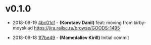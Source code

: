 # v0.1.0

* 2018-09-19 [4bc01cf](../../commit/4bc01cf) - __(Korotaev Danil)__ feat: moving from kirby-moysklad 
https://jira.railsc.ru/browse/GOODS-1495

* 2018-09-18 [1f7be49](../../commit/1f7be49) - __(Mamedaliev Kirill)__ Initial commit 
